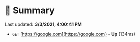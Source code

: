 # 📖 Summary
Last updated: **3/3/2021, 4:00:41 PM**

- `GET` [https://google.com](https://google.com) - **Up** (134ms)
